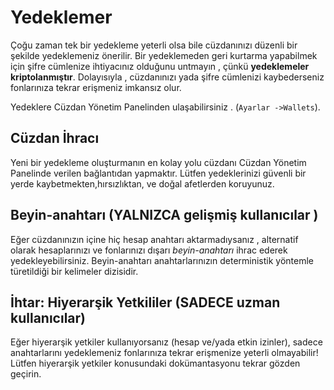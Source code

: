 # Yedeklemer

Çoğu zaman tek bir yedekleme yeterli olsa bile cüzdanınızı düzenli bir şekilde 
yedeklemeniz önerilir. Bir yedeklemeden geri kurtarma yapabilmek için şifre 
cümlenize ihtiyacınız olduğunu untmayın , çünkü **yedeklemeler kriptolanmıştır**. 
Dolayısıyla , cüzdanınızı yada şifre cümlenizi kaybederseniz fonlarınıza tekrar 
erişmeniz imkansız olur.

Yedeklere Cüzdan Yönetim Panelinden ulaşabilirsiniz . 
(`Ayarlar ->Wallets`).

## Cüzdan İhracı

Yeni bir yedekleme oluşturmanın en kolay yolu cüzdanı Cüzdan Yönetim Panelinde 
verilen bağlantıdan yapmaktır. Lütfen yedeklerinizi güvenli bir yerde 
kaybetmekten,hırsızlıktan, ve doğal afetlerden koruyunuz. 

## Beyin-anahtarı (YALNIZCA gelişmiş kullanıcılar )

Eğer cüzdanınızın içine hiç hesap anahtarı aktarmadıysanız , alternatif olarak
 hesaplarınızı ve fonlarınızı dışarı *beyin-anahtarı* ihrac ederek yedekleyebilirsiniz. 
Beyin-anahtarı anahtarlarınızın deterministik yöntemle türetildiği bir kelimeler dizisidir.

## İhtar: Hiyerarşik Yetkililer (SADECE uzman kullanıcılar)

Eğer hiyerarşik yetkiler kullanıyorsanız (hesap ve/yada etkin izinler),
sadece anahtarlarını yedeklemeniz fonlarınıza tekrar erişmenize yeterli olmayabilir!
Lütfen hiyerarşik yetkiler konusundaki dokümantasyonu tekrar gözden geçirin.